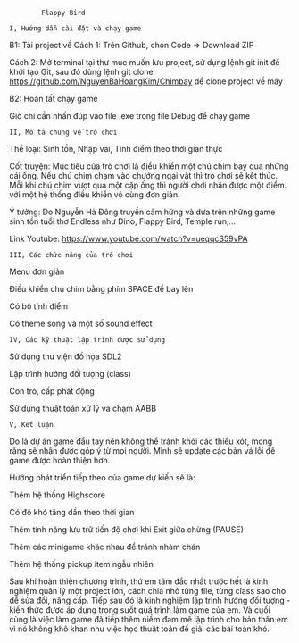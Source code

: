             Flappy Bird

    I, Hướng dẫn cài đặt và chạy game

  B1: Tải project về
Cách 1: Trên Github, chọn Code => Download ZIP

Cách 2: Mở terminal tại thư mục muốn lưu project, sử dụng lệnh git init để khởi tạo Git, sau đó dùng lệnh git clone https://github.com/NguyenBaHoangKim/Chimbay để clone project về máy

  B2: Hoàn tất chạy game

Giờ chỉ cần nhấn đúp vào file .exe trong file Debug để chạy game

    II, Mô tả chung về trò chơi

Thể loại: Sinh tồn, Nhập vai, Tính điểm theo thời gian thực

Cốt truyện: Mục tiêu của trò chơi là điều khiển một chú chim bay qua những cái ống. Nếu chú chim chạm vào chướng ngại vật thì trò chơi sẽ kết thúc. Mỗi khi chú chim vượt qua một cặp ống thì người chơi nhận được một điểm. với một hệ thống điều khiển vô cùng đơn giản.

Ý tưởng: Do Nguyễn Hà Đông truyền cảm hứng và dựa trên những game sinh tồn tuổi thơ Endless như Dino, Flappy Bird, Temple run,...

Link Youtube: https://www.youtube.com/watch?v=ueqqcS59vPA

    III, Các chức năng của trò chơi

Menu đơn giản

Điều khiển chú chim bằng phím SPACE để bay lên

Có bộ tính điểm

Có theme song và một số sound effect

    IV, Các kỹ thuật lập trình được sử dụng

Sử dụng thư viện đồ họa SDL2

Lập trình hướng đối tượng (class)

Con trỏ, cấp phát động

Sử dụng thuật toán xử lý va chạm AABB 

    V, Kết luận

Do là dự án game đầu tay nên không thể tránh khỏi các thiếu xót, mong rằng sẽ nhận được góp ý từ mọi người. Mình sẽ update các bản vá lỗi để game được hoàn thiện hơn.

Hướng phát triển tiếp theo của game dự kiến sẽ là:

Thêm hệ thống Highscore

Có độ khó tăng dần theo thời gian

Thêm tính năng lưu trữ tiến độ chơi khi Exit giữa chừng (PAUSE)

Thêm các minigame khác nhau để tránh nhàm chán

Thêm hệ thống pickup item ngẫu nhiên 

Sau khi hoàn thiện chương trình, thứ em tâm đắc nhất trước hết là kinh nghiệm quản lý một project lớn, cách chia nhỏ từng file, từng class sao cho dễ sửa đổi, nâng cấp. Tiếp sau đó là kinh nghiệm lập trình hướng đối tượng - kiến thức được áp dụng trong suốt quá trình làm game của em. Và cuối cùng là việc làm game đã tiếp thêm niềm đam mê lập trình cho bản thân em vì nó không khô khan như việc học thuật toán để giải các bài toán khó.
